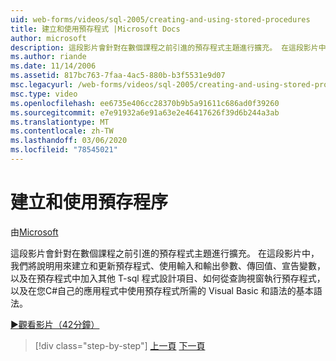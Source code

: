 ```yaml
---
uid: web-forms/videos/sql-2005/creating-and-using-stored-procedures
title: 建立和使用預存程式 |Microsoft Docs
author: microsoft
description: 這段影片會針對在數個課程之前引進的預存程式主題進行擴充。 在這段影片中，我們將說明建立和更新的基本語法 。
ms.author: riande
ms.date: 11/14/2006
ms.assetid: 817bc763-7faa-4ac5-880b-b3f5531e9d07
msc.legacyurl: /web-forms/videos/sql-2005/creating-and-using-stored-procedures
msc.type: video
ms.openlocfilehash: ee6735e406cc28370b9b5a91611c686ad0f39260
ms.sourcegitcommit: e7e91932a6e91a63e2e46417626f39d6b244a3ab
ms.translationtype: MT
ms.contentlocale: zh-TW
ms.lasthandoff: 03/06/2020
ms.locfileid: "78545021"
---
```

# <a name="creating-and-using-stored-procedures"></a>建立和使用預存程序

由[Microsoft](https://github.com/microsoft)

這段影片會針對在數個課程之前引進的預存程式主題進行擴充。 在這段影片中，我們將說明用來建立和更新預存程式、使用輸入和輸出參數、傳回值、宣告變數，以及在預存程式中加入其他 T-sql 程式設計項目、如何從查詢視窗執行預存程式，以及在您C#自己的應用程式中使用預存程式所需的 Visual Basic 和語法的基本語法。

[&#9654;觀看影片（42分鐘）](https://channel9.msdn.com/Blogs/ASP-NET-Site-Videos/creating-and-using-stored-procedures)

> [!div class="step-by-step"]
> [上一頁](building-and-customizing-reports-in-business-intelligence-development-studio.md)
> [下一頁](enabling-full-text-search-in-your-text-data.md)

